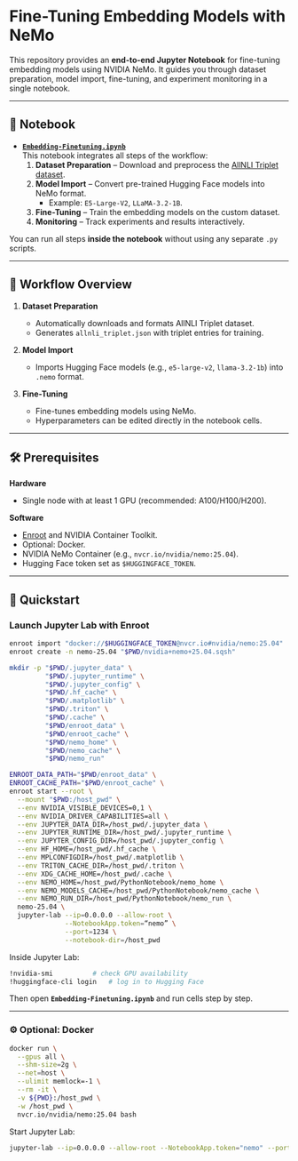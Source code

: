 # Fine-Tuning Embedding Models with NeMo  

This repository provides an **end-to-end Jupyter Notebook** for fine-tuning embedding models using NVIDIA NeMo. It guides you through dataset preparation, model import, fine-tuning, and experiment monitoring in a single notebook.  

---

## 📓 Notebook  

- **[`Embedding-Finetuning.ipynb`](./Embedding-Finetuning.ipynb)**  
  This notebook integrates all steps of the workflow:  
  1. **Dataset Preparation** – Download and preprocess the [AllNLI Triplet dataset](https://huggingface.co/datasets/sentence-transformers/all-nli).  
  2. **Model Import** – Convert pre-trained Hugging Face models into NeMo format.  
     - Example: `E5-Large-V2`, `LLaMA-3.2-1B`.  
  3. **Fine-Tuning** – Train the embedding models on the custom dataset.  
  4. **Monitoring** – Track experiments and results interactively.  

You can run all steps **inside the notebook** without using any separate `.py` scripts.  

---

## 🎯 Workflow Overview  

1. **Dataset Preparation**  
   - Automatically downloads and formats AllNLI Triplet dataset.  
   - Generates `allnli_triplet.json` with triplet entries for training.  

2. **Model Import**  
   - Imports Hugging Face models (e.g., `e5-large-v2`, `llama-3.2-1b`) into `.nemo` format.  

3. **Fine-Tuning**  
   - Fine-tunes embedding models using NeMo.  
   - Hyperparameters can be edited directly in the notebook cells.  
---

## 🛠️ Prerequisites  

**Hardware**  
- Single node with at least 1 GPU (recommended: A100/H100/H200).  

**Software**  
- [Enroot](https://github.com/NVIDIA/enroot) and NVIDIA Container Toolkit.  
- Optional: Docker.  
- NVIDIA NeMo Container (e.g., `nvcr.io/nvidia/nemo:25.04`).  
- Hugging Face token set as `$HUGGINGFACE_TOKEN`.  

---

## 🚀 Quickstart  

### Launch Jupyter Lab with Enroot  

```bash
enroot import "docker://$HUGGINGFACE_TOKEN@nvcr.io#nvidia/nemo:25.04"
enroot create -n nemo-25.04 "$PWD/nvidia+nemo+25.04.sqsh"

mkdir -p "$PWD/.jupyter_data" \
         "$PWD/.jupyter_runtime" \
         "$PWD/.jupyter_config" \
         "$PWD/.hf_cache" \
         "$PWD/.matplotlib" \
         "$PWD/.triton" \
         "$PWD/.cache" \
         "$PWD/enroot_data" \
         "$PWD/enroot_cache" \
         "$PWD/nemo_home" \
         "$PWD/nemo_cache" \
         "$PWD/nemo_run"

ENROOT_DATA_PATH="$PWD/enroot_data" \
ENROOT_CACHE_PATH="$PWD/enroot_cache" \
enroot start --root \
  --mount "$PWD:/host_pwd" \
  --env NVIDIA_VISIBLE_DEVICES=0,1 \
  --env NVIDIA_DRIVER_CAPABILITIES=all \
  --env JUPYTER_DATA_DIR=/host_pwd/.jupyter_data \
  --env JUPYTER_RUNTIME_DIR=/host_pwd/.jupyter_runtime \
  --env JUPYTER_CONFIG_DIR=/host_pwd/.jupyter_config \
  --env HF_HOME=/host_pwd/.hf_cache \
  --env MPLCONFIGDIR=/host_pwd/.matplotlib \
  --env TRITON_CACHE_DIR=/host_pwd/.triton \
  --env XDG_CACHE_HOME=/host_pwd/.cache \
  --env NEMO_HOME=/host_pwd/PythonNotebook/nemo_home \
  --env NEMO_MODELS_CACHE=/host_pwd/PythonNotebook/nemo_cache \
  --env NEMO_RUN_DIR=/host_pwd/PythonNotebook/nemo_run \
  nemo-25.04 \
  jupyter-lab --ip=0.0.0.0 --allow-root \
              --NotebookApp.token=“nemo” \
              --port=1234 \
              --notebook-dir=/host_pwd
````

Inside Jupyter Lab:

```bash
!nvidia-smi          # check GPU availability
!huggingface-cli login   # log in to Hugging Face
```

Then open **`Embedding-Finetuning.ipynb`** and run cells step by step.

---

### ⚙️ Optional: Docker

```bash
docker run \
  --gpus all \
  --shm-size=2g \
  --net=host \
  --ulimit memlock=-1 \
  --rm -it \
  -v ${PWD}:/host_pwd \
  -w /host_pwd \
  nvcr.io/nvidia/nemo:25.04 bash
```

Start Jupyter Lab:

```bash
jupyter-lab --ip=0.0.0.0 --allow-root --NotebookApp.token="nemo" --port=1234 --notebook-dir=/host_pwd
```

